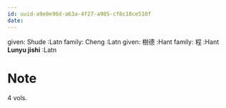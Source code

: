 ```yaml
---
id: uuid-a9e0e96d-a63a-4f27-a985-cf8c18ce510f
date: 
---
```


given: Shude :Latn
family: Cheng :Latn
given: 樹德 :Hant
family: 程 :Hant
**Lunyu jishi** :Latn
# Note
4 vols.